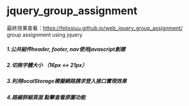 # jquery_group_assignment
最終效果查看：https://felixsiuu.github.io/web_jquery_group_assignment/
group assignment using jquery

##### 1.公共組件header, footer, nav使用javascript創建

##### 2.切換字體大小 （16px <-> 21px）

##### 3.利用localStorage模擬網路請求登入接口實現效果

##### 4.路線詳細頁面 點擊查看原圖功能
